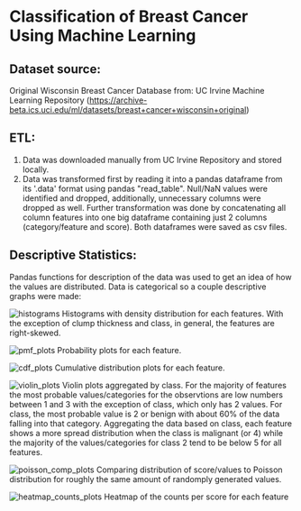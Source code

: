# Classification of Breast Cancer Using Machine Learning

## Dataset source:

Original Wisconsin Breast Cancer Database from: UC Irvine Machine Learning Repository (https://archive-beta.ics.uci.edu/ml/datasets/breast+cancer+wisconsin+original)

## ETL:
1. Data was downloaded manually from UC Irvine Repository and stored locally.
2. Data was transformed first by reading it into a pandas dataframe from its '.data' format using pandas "read_table". Null/NaN values were identified and dropped, additionally, unnecessary columns were dropped as well. Further transformation was done by concatenating all column features into one big dataframe containing just 2 columns (category/feature and score). Both dataframes were saved as csv files.

## Descriptive Statistics:
Pandas functions for description of the data was used to get an idea of how the values are distributed.
Data is categorical so a couple descriptive graphs were made:

![histograms](https://user-images.githubusercontent.com/80008461/174682516-e2228b23-9919-4b4e-a1a0-aae0b1b5a5bf.png)
Histograms with density distribution for each features. With the exception of clump thickness and class, in general, the features are right-skewed.


![pmf_plots](https://user-images.githubusercontent.com/80008461/174682607-4b30b886-d297-4106-a3c9-8ec6584497a9.png)
Probability plots for each feature.

![cdf_plots](https://user-images.githubusercontent.com/80008461/174682689-1ebdd3a9-d37a-44af-8cfb-0b0ac9bc8303.png)
Cumulative distribution plots for each feature.

![violin_plots](https://user-images.githubusercontent.com/80008461/174682742-65939387-fe20-456f-a676-2feab325848b.png)
Violin plots aggregated by class.
For the majority of features the most probable values/categories for the observtions are low numbers between 1 and 3 with the exception of class, which only has 2 values. For class, the most probable value is 2 or benign with about 60% of the data falling into that category. Aggregating the data based on class, each feature shows a more spread distribution when the class is malignant (or 4) while the majority of the values/categories for class 2 tend to be below 5 for all features.

![poisson_comp_plots](https://user-images.githubusercontent.com/80008461/174682879-8cfe8448-056f-4f46-90b3-1bfd195b657d.png)
Comparing distribution of score/values to Poisson distribution for roughly the same amount of randomply generated values.


![heatmap_counts_plots](https://user-images.githubusercontent.com/80008461/174682970-ff6b1a86-9c5c-4f86-9b83-9c18a87ab937.png)
Heatmap of the counts per score for each feature

